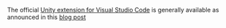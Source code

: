 
The official [Unity extension for Visual Studio Code](https://marketplace.visualstudio.com/items?itemName=visualstudiotoolsforunity.vstuc) is generally available as announced in this [blog post](https://devblogs.microsoft.com/dotnet/unity-extension-for-visual-studio-code-now-generally-available/)
